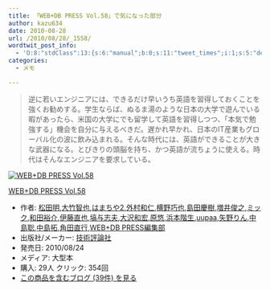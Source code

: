 ```yaml
---
title: 「WEB+DB PRESS Vol.58」で気になった部分
author: kazu634
date: 2010-08-28
url: /2010/08/28/_1558/
wordtwit_post_info:
  - 'O:8:"stdClass":13:{s:6:"manual";b:0;s:11:"tweet_times";i:1;s:5:"delay";i:0;s:7:"enabled";i:1;s:10:"separation";s:2:"60";s:7:"version";s:3:"3.7";s:14:"tweet_template";b:0;s:6:"status";i:2;s:6:"result";a:0:{}s:13:"tweet_counter";i:2;s:13:"tweet_log_ids";a:1:{i:0;i:5331;}s:9:"hash_tags";a:0:{}s:8:"accounts";a:1:{i:0;s:7:"kazu634";}}'
categories:
  - メモ

---
```

<div class="section">
<blockquote>
<p>
      逆に若いエンジニアには、できるだけ早いうち英語を習得しておくことを強くお勧めする。学生ならば、ぬるま湯のような日本の大学で遊んでいる暇があったら、米国の大学にでも留学して英語を習得しつつ、「本気で勉強する」機会を自分に与えるべきだ。遅かれ早かれ、日本のIT産業もグローバル化の波に飲み込まれる。そんな時代には、英語ができることが大きな武器になる。とびきりの頭脳を持ち、かつ英語が流ちょうに使える。時代はそんなエンジニアを要求している。
</p>
</blockquote>
  
<div class="hatena-asin-detail">
<a href="http://www.amazon.co.jp/dp/4774143243/?tag=hatena_st1-22&ascsubtag=d-7ibv" onclick="__gaTracker('send', 'event', 'outbound-article', 'http://www.amazon.co.jp/dp/4774143243/?tag=hatena_st1-22&ascsubtag=d-7ibv', '');"><img src="https://images-na.ssl-images-amazon.com/images/I/51Zl31eqjML._SL160_.jpg" class="hatena-asin-detail-image" alt="WEB+DB PRESS Vol.58" title="WEB+DB PRESS Vol.58" /></a></p> 
    
<div class="hatena-asin-detail-info">
<p class="hatena-asin-detail-title">
<a href="http://www.amazon.co.jp/dp/4774143243/?tag=hatena_st1-22&ascsubtag=d-7ibv" onclick="__gaTracker('send', 'event', 'outbound-article', 'http://www.amazon.co.jp/dp/4774143243/?tag=hatena_st1-22&ascsubtag=d-7ibv', 'WEB+DB PRESS Vol.58');">WEB+DB PRESS Vol.58</a>
</p>
      
<ul>
<li>
<span class="hatena-asin-detail-label">作者:</span> <a href="http://d.hatena.ne.jp/keyword/%BE%BE%C5%C4%CC%C0" onclick="__gaTracker('send', 'event', 'outbound-article', 'http://d.hatena.ne.jp/keyword/%BE%BE%C5%C4%CC%C0', '松田明');" class="keyword">松田明</a>,<a href="http://d.hatena.ne.jp/keyword/%C2%E7%C3%DD%C3%D2%CC%E9" onclick="__gaTracker('send', 'event', 'outbound-article', 'http://d.hatena.ne.jp/keyword/%C2%E7%C3%DD%C3%D2%CC%E9', '大竹智也');" class="keyword">大竹智也</a>,<a href="http://d.hatena.ne.jp/keyword/%A4%CF%A4%DE%A4%C1%A4%E42" onclick="__gaTracker('send', 'event', 'outbound-article', 'http://d.hatena.ne.jp/keyword/%A4%CF%A4%DE%A4%C1%A4%E42', 'はまちや2');" class="keyword">はまちや2</a>,<a href="http://d.hatena.ne.jp/keyword/%B3%B0%C2%BC%CF%C2%BF%CE" onclick="__gaTracker('send', 'event', 'outbound-article', 'http://d.hatena.ne.jp/keyword/%B3%B0%C2%BC%CF%C2%BF%CE', '外村和仁');" class="keyword">外村和仁</a>,<a href="http://d.hatena.ne.jp/keyword/%B2%A3%CC%EE%B9%AA%CC%E9" onclick="__gaTracker('send', 'event', 'outbound-article', 'http://d.hatena.ne.jp/keyword/%B2%A3%CC%EE%B9%AA%CC%E9', '横野巧也');" class="keyword">横野巧也</a>,<a href="http://d.hatena.ne.jp/keyword/%C5%E7%C5%C4%B7%C4%BC%F9" onclick="__gaTracker('send', 'event', 'outbound-article', 'http://d.hatena.ne.jp/keyword/%C5%E7%C5%C4%B7%C4%BC%F9', '島田慶樹');" class="keyword">島田慶樹</a>,<a href="http://d.hatena.ne.jp/keyword/%C1%FD%B0%E6%BD%D3%C7%B7" onclick="__gaTracker('send', 'event', 'outbound-article', 'http://d.hatena.ne.jp/keyword/%C1%FD%B0%E6%BD%D3%C7%B7', '増井俊之');" class="keyword">増井俊之</a>,<a href="http://d.hatena.ne.jp/keyword/%A5%DF%A5%C3%A5%AF" onclick="__gaTracker('send', 'event', 'outbound-article', 'http://d.hatena.ne.jp/keyword/%A5%DF%A5%C3%A5%AF', 'ミック');" class="keyword">ミック</a>,<a href="http://d.hatena.ne.jp/keyword/%CF%C2%C5%C4%CD%B5%B2%F0" onclick="__gaTracker('send', 'event', 'outbound-article', 'http://d.hatena.ne.jp/keyword/%CF%C2%C5%C4%CD%B5%B2%F0', '和田裕介');" class="keyword">和田裕介</a>,<a href="http://d.hatena.ne.jp/keyword/%B0%CB%C6%A3%C4%BE%CC%E9" onclick="__gaTracker('send', 'event', 'outbound-article', 'http://d.hatena.ne.jp/keyword/%B0%CB%C6%A3%C4%BE%CC%E9', '伊藤直也');" class="keyword">伊藤直也</a>,<a href="http://d.hatena.ne.jp/keyword/%C8%B9%CD%BF%BB%D6%C9%D7" onclick="__gaTracker('send', 'event', 'outbound-article', 'http://d.hatena.ne.jp/keyword/%C8%B9%CD%BF%BB%D6%C9%D7', '塙与志夫');" class="keyword">塙与志夫</a>,<a href="http://d.hatena.ne.jp/keyword/%C2%E7%C2%F4%CF%C2%B9%A8" onclick="__gaTracker('send', 'event', 'outbound-article', 'http://d.hatena.ne.jp/keyword/%C2%E7%C2%F4%CF%C2%B9%A8', '大沢和宏');" class="keyword">大沢和宏</a>,<a href="http://d.hatena.ne.jp/keyword/%B8%B6%CD%AA" onclick="__gaTracker('send', 'event', 'outbound-article', 'http://d.hatena.ne.jp/keyword/%B8%B6%CD%AA', '原悠');" class="keyword">原悠</a>,<a href="http://d.hatena.ne.jp/keyword/%C9%CD%CB%DC%B3%AC%C0%B8" onclick="__gaTracker('send', 'event', 'outbound-article', 'http://d.hatena.ne.jp/keyword/%C9%CD%CB%DC%B3%AC%C0%B8', '浜本階生');" class="keyword">浜本階生</a>,<a href="http://d.hatena.ne.jp/keyword/uupaa" onclick="__gaTracker('send', 'event', 'outbound-article', 'http://d.hatena.ne.jp/keyword/uupaa', 'uupaa');" class="keyword">uupaa</a>,<a href="http://d.hatena.ne.jp/keyword/%CC%F0%CC%EE%A4%EA%A4%F3" onclick="__gaTracker('send', 'event', 'outbound-article', 'http://d.hatena.ne.jp/keyword/%CC%F0%CC%EE%A4%EA%A4%F3', '矢野りん');" class="keyword">矢野りん</a>,<a href="http://d.hatena.ne.jp/keyword/%C3%E6%C5%E7%C1%EF" onclick="__gaTracker('send', 'event', 'outbound-article', 'http://d.hatena.ne.jp/keyword/%C3%E6%C5%E7%C1%EF', '中島聡');" class="keyword">中島聡</a>,<a href="http://d.hatena.ne.jp/keyword/%C3%E6%C5%E7%C2%F3" onclick="__gaTracker('send', 'event', 'outbound-article', 'http://d.hatena.ne.jp/keyword/%C3%E6%C5%E7%C2%F3', '中島拓');" class="keyword">中島拓</a>,<a href="http://d.hatena.ne.jp/keyword/%B3%D1%C5%C4%C4%BE%B9%D4" onclick="__gaTracker('send', 'event', 'outbound-article', 'http://d.hatena.ne.jp/keyword/%B3%D1%C5%C4%C4%BE%B9%D4', '角田直行');" class="keyword">角田直行</a>,<a href="http://d.hatena.ne.jp/keyword/WEB%2BDB%20PRESS%CA%D4%BD%B8%C9%F4" onclick="__gaTracker('send', 'event', 'outbound-article', 'http://d.hatena.ne.jp/keyword/WEB%2BDB%20PRESS%CA%D4%BD%B8%C9%F4', 'WEB+DB PRESS編集部');" class="keyword">WEB+DB PRESS編集部</a>
</li>
<li>
<span class="hatena-asin-detail-label">出版社/メーカー:</span> <a href="http://d.hatena.ne.jp/keyword/%B5%BB%BD%D1%C9%BE%CF%C0%BC%D2" onclick="__gaTracker('send', 'event', 'outbound-article', 'http://d.hatena.ne.jp/keyword/%B5%BB%BD%D1%C9%BE%CF%C0%BC%D2', '技術評論社');" class="keyword">技術評論社</a>
</li>
<li>
<span class="hatena-asin-detail-label">発売日:</span> 2010/08/24
</li>
<li>
<span class="hatena-asin-detail-label">メディア:</span> 大型本
</li>
<li>
<span class="hatena-asin-detail-label">購入</span>: 29人 <span class="hatena-asin-detail-label">クリック</span>: 354回
</li>
<li>
<a href="http://d.hatena.ne.jp/asin/4774143243" onclick="__gaTracker('send', 'event', 'outbound-article', 'http://d.hatena.ne.jp/asin/4774143243', 'この商品を含むブログ (39件) を見る');" target="_blank">この商品を含むブログ (39件) を見る</a>
</li>
</ul>
</div>
    
<div class="hatena-asin-detail-foot">
</div>
</div>
</div>
